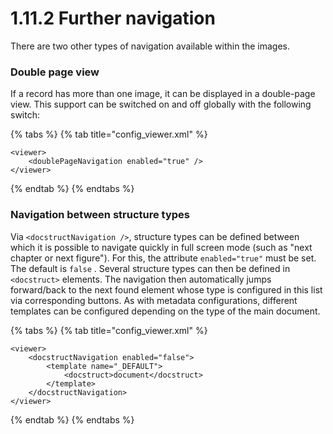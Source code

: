 # 1.11.2 Further navigation

There are two other types of navigation available within the images.

### Double page view

If a record has more than one image, it can be displayed in a double-page view. This support can be switched on and off globally with the following switch:

{% tabs %}
{% tab title="config\_viewer.xml" %}
```markup
<viewer>
    <doublePageNavigation enabled="true" />
</viewer>
```
{% endtab %}
{% endtabs %}

### Navigation between structure types

Via `<docstructNavigation />`, structure types can be defined between which it is possible to navigate quickly in full screen mode \(such as "next chapter or next figure"\). For this, the attribute `enabled="true"` must be set. The default is `false` . Several structure types can then be defined in `<docstruct>` elements. The navigation then automatically jumps forward/back to the next found element whose type is configured in this list via corresponding buttons. As with metadata configurations, different templates can be configured depending on the type of the main document.

{% tabs %}
{% tab title="config\_viewer.xml" %}
```markup
<viewer>
    <docstructNavigation enabled="false">
        <template name="_DEFAULT">
            <docstruct>document</docstruct>
        </template>
    </docstructNavigation>
</viewer>
```
{% endtab %}
{% endtabs %}

